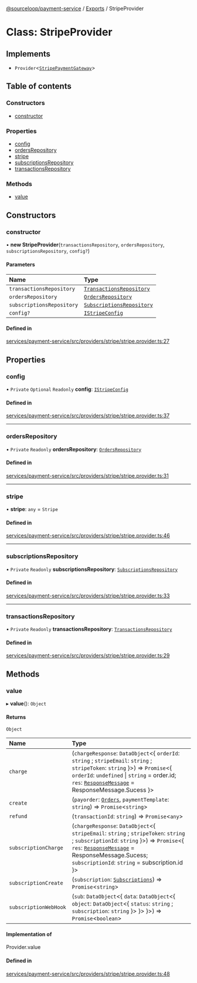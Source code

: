 [@sourceloop/payment-service](../README.md) / [Exports](../modules.md) / StripeProvider

# Class: StripeProvider

## Implements

- `Provider`<[`StripePaymentGateway`](../interfaces/StripePaymentGateway.md)\>

## Table of contents

### Constructors

- [constructor](StripeProvider.md#constructor)

### Properties

- [config](StripeProvider.md#config)
- [ordersRepository](StripeProvider.md#ordersrepository)
- [stripe](StripeProvider.md#stripe)
- [subscriptionsRepository](StripeProvider.md#subscriptionsrepository)
- [transactionsRepository](StripeProvider.md#transactionsrepository)

### Methods

- [value](StripeProvider.md#value)

## Constructors

### constructor

• **new StripeProvider**(`transactionsRepository`, `ordersRepository`, `subscriptionsRepository`, `config?`)

#### Parameters

| Name | Type |
| :------ | :------ |
| `transactionsRepository` | [`TransactionsRepository`](TransactionsRepository.md) |
| `ordersRepository` | [`OrdersRepository`](OrdersRepository.md) |
| `subscriptionsRepository` | [`SubscriptionsRepository`](SubscriptionsRepository.md) |
| `config?` | [`IStripeConfig`](../interfaces/IStripeConfig.md) |

#### Defined in

[services/payment-service/src/providers/stripe/stripe.provider.ts:27](https://github.com/sourcefuse/loopback4-microservice-catalog/blob/93a7f917/services/payment-service/src/providers/stripe/stripe.provider.ts#L27)

## Properties

### config

• `Private` `Optional` `Readonly` **config**: [`IStripeConfig`](../interfaces/IStripeConfig.md)

#### Defined in

[services/payment-service/src/providers/stripe/stripe.provider.ts:37](https://github.com/sourcefuse/loopback4-microservice-catalog/blob/93a7f917/services/payment-service/src/providers/stripe/stripe.provider.ts#L37)

___

### ordersRepository

• `Private` `Readonly` **ordersRepository**: [`OrdersRepository`](OrdersRepository.md)

#### Defined in

[services/payment-service/src/providers/stripe/stripe.provider.ts:31](https://github.com/sourcefuse/loopback4-microservice-catalog/blob/93a7f917/services/payment-service/src/providers/stripe/stripe.provider.ts#L31)

___

### stripe

• **stripe**: `any` = `Stripe`

#### Defined in

[services/payment-service/src/providers/stripe/stripe.provider.ts:46](https://github.com/sourcefuse/loopback4-microservice-catalog/blob/93a7f917/services/payment-service/src/providers/stripe/stripe.provider.ts#L46)

___

### subscriptionsRepository

• `Private` `Readonly` **subscriptionsRepository**: [`SubscriptionsRepository`](SubscriptionsRepository.md)

#### Defined in

[services/payment-service/src/providers/stripe/stripe.provider.ts:33](https://github.com/sourcefuse/loopback4-microservice-catalog/blob/93a7f917/services/payment-service/src/providers/stripe/stripe.provider.ts#L33)

___

### transactionsRepository

• `Private` `Readonly` **transactionsRepository**: [`TransactionsRepository`](TransactionsRepository.md)

#### Defined in

[services/payment-service/src/providers/stripe/stripe.provider.ts:29](https://github.com/sourcefuse/loopback4-microservice-catalog/blob/93a7f917/services/payment-service/src/providers/stripe/stripe.provider.ts#L29)

## Methods

### value

▸ **value**(): `Object`

#### Returns

`Object`

| Name | Type |
| :------ | :------ |
| `charge` | (`chargeResponse`: `DataObject`<{ `orderId`: `string` ; `stripeEmail`: `string` ; `stripeToken`: `string`  }\>) => `Promise`<{ `orderId`: `undefined` \| `string` = order.id; `res`: [`ResponseMessage`](../enums/ResponseMessage.md) = ResponseMessage.Sucess }\> |
| `create` | (`payorder`: [`Orders`](Orders.md), `paymentTemplate`: `string`) => `Promise`<`string`\> |
| `refund` | (`transactionId`: `string`) => `Promise`<`any`\> |
| `subscriptionCharge` | (`chargeResponse`: `DataObject`<{ `stripeEmail`: `string` ; `stripeToken`: `string` ; `subscriptionId`: `string`  }\>) => `Promise`<{ `res`: [`ResponseMessage`](../enums/ResponseMessage.md) = ResponseMessage.Sucess; `subscriptionId`: `string` = subscription.id }\> |
| `subscriptionCreate` | (`subscription`: [`Subscriptions`](Subscriptions.md)) => `Promise`<`string`\> |
| `subscriptionWebHook` | (`sub`: `DataObject`<{ `data`: `DataObject`<{ `object`: `DataObject`<{ `status`: `string` ; `subscription`: `string`  }\>  }\>  }\>) => `Promise`<`boolean`\> |

#### Implementation of

Provider.value

#### Defined in

[services/payment-service/src/providers/stripe/stripe.provider.ts:48](https://github.com/sourcefuse/loopback4-microservice-catalog/blob/93a7f917/services/payment-service/src/providers/stripe/stripe.provider.ts#L48)
